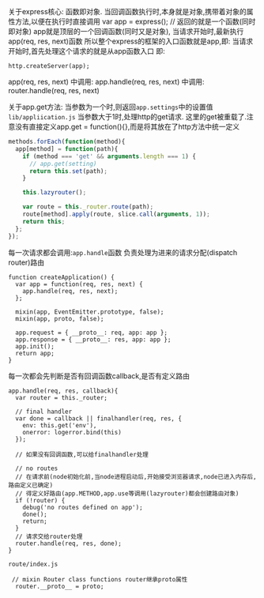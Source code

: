 关于express核心: 函数即对象. 
当回调函数执行时,本身就是对象,携带着对象的属性方法,以便在执行时直接调用
var app = express(); // 返回的就是一个函数(同时即对象)
app就是顶层的一个回调函数(同时又是对象), 当请求开始时,最新执行app(req, res, next)函数
所以整个express的框架的入口函数就是app,即: 当请求开始时,首先处理这个请求的就是从app函数入口
即:
```
http.createServer(app);
```
app(req, res, next) 中调用: app.handle(req, res, next) 中调用: router.handle(req, res, next) 








关于app.get方法: 当参数为一个时,则返回`app.settings`中的设置值
`lib/appliication.js`
当参数大于1时,处理http的get请求.
这里的get被重载了.注意没有直接定义app.get = function(){},而是将其放在了http方法中统一定义
```js
methods.forEach(function(method){
  app[method] = function(path){
    if (method === 'get' && arguments.length === 1) {
      // app.get(setting)
      return this.set(path);
    }

    this.lazyrouter();

    var route = this._router.route(path);
    route[method].apply(route, slice.call(arguments, 1));
    return this;
  };
});
```


每一次请求都会调用:`app.handle`函数 负责处理为进来的请求分配(dispatch router)路由
```
function createApplication() {
  var app = function(req, res, next) {
    app.handle(req, res, next);
  };

  mixin(app, EventEmitter.prototype, false);
  mixin(app, proto, false);

  app.request = { __proto__: req, app: app };
  app.response = { __proto__: res, app: app };
  app.init();
  return app;
}
```

每一次都会先判断是否有回调函数callback,是否有定义路由
```
app.handle(req, res, callback){
  var router = this._router;

  // final handler
  var done = callback || finalhandler(req, res, {
    env: this.get('env'),
    onerror: logerror.bind(this)
  });

  // 如果没有回调函数,可以给finalhandler处理

  // no routes 
  // 在请求前(node初始化前,当node进程启动后,开始接受浏览器请求,node已进入内存后,路由定义已确定)
  // 得定义好路由(app.METHOD,app.use等调用(lazyrouter)都会创建路由对象)
  if (!router) {
    debug('no routes defined on app');
    done();
    return;
  }
  // 请求交给router处理
  router.handle(req, res, done);
}
```

`route/index.js`
```
 // mixin Router class functions router继承proto属性
  router.__proto__ = proto;
```
